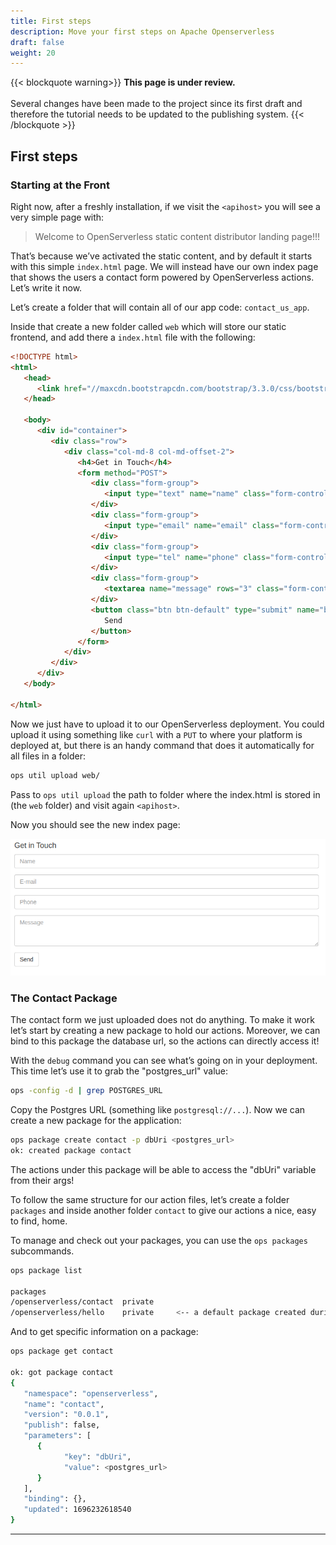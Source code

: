 ```yaml
---
title: First steps
description: Move your first steps on Apache Openserverless
draft: false
weight: 20
---
```


{{< blockquote warning>}}
<strong>This page is under review.</strong><br/>
<br/>
Several changes have been made to the project since its first draft and therefore the
tutorial needs to be updated to the publishing system.
{{< /blockquote >}}

## First steps

### Starting at the Front

Right now, after a freshly installation, if we visit the `<apihost>` you
will see a very simple page with:

> Welcome to OpenServerless static content distributor landing page!!!

That’s because we’ve activated the static content, and by default it
starts with this simple `index.html` page. We will instead have our own
index page that shows the users a contact form powered by OpenServerless
actions. Let’s write it now.

Let’s create a folder that will contain all of our app code:
`contact_us_app`.

Inside that create a new folder called `web` which will store our static
frontend, and add there a `index.html` file with the following:

```html
<!DOCTYPE html>
<html>
   <head>
      <link href="//maxcdn.bootstrapcdn.com/bootstrap/3.3.0/css/bootstrap.min.css" rel="stylesheet" id="bootstrap-css">
   </head>

   <body>
      <div id="container">
         <div class="row">
            <div class="col-md-8 col-md-offset-2">
               <h4>Get in Touch</h4>
               <form method="POST">
                  <div class="form-group">
                     <input type="text" name="name" class="form-control" placeholder="Name">
                  </div>
                  <div class="form-group">
                     <input type="email" name="email" class="form-control" placeholder="E-mail">
                  </div>
                  <div class="form-group">
                     <input type="tel" name="phone" class="form-control" placeholder="Phone">
                  </div>
                  <div class="form-group">
                     <textarea name="message" rows="3" class="form-control" placeholder="Message"></textarea>
                  </div>
                  <button class="btn btn-default" type="submit" name="button">
                     Send
                  </button>
               </form>
            </div>
         </div>
      </div>
   </body>

</html>
```

Now we just have to upload it to our OpenServerless deployment. You
could upload it using something like `curl` with a `PUT` to where your
platform is deployed at, but there is an handy command that does it
automatically for all files in a folder:

```bash
ops util upload web/
```

Pass to `ops util upload` the path to folder where the index.html is
stored in (the `web` folder) and visit again `<apihost>`.

Now you should see the new index page:

![Form](/docs/tutorial/images/form.png)

### The Contact Package

The contact form we just uploaded does not do anything. To make it work
let’s start by creating a new package to hold our actions. Moreover, we
can bind to this package the database url, so the actions can directly
access it!

With the `debug` command you can see what’s going on in your deployment.
This time let’s use it to grab the "postgres\_url" value:

```bash
ops -config -d | grep POSTGRES_URL
```

Copy the Postgres URL (something like `postgresql://...`). Now we can
create a new package for the application:

```bash
ops package create contact -p dbUri <postgres_url>
ok: created package contact
```

The actions under this package will be able to access the "dbUri"
variable from their args!

To follow the same structure for our action files, let’s create a folder
`packages` and inside another folder `contact` to give our actions a
nice, easy to find, home.

To manage and check out your packages, you can use the `ops packages`
subcommands.

```bash
ops package list

packages
/openserverless/contact  private
/openserverless/hello    private     <-- a default package created during deployment
```

And to get specific information on a package:

```bash
ops package get contact

ok: got package contact
{
   "namespace": "openserverless",
   "name": "contact",
   "version": "0.0.1",
   "publish": false,
   "parameters": [
      {
            "key": "dbUri",
            "value": <postgres_url>
      }
   ],
   "binding": {},
   "updated": 1696232618540
}
```

---
